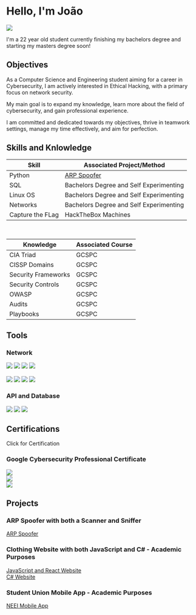 # Hello, I'm João
<a href="https://www.linkedin.com/in/-joaogoncalves-"><img src="https://img.shields.io/badge/-LinkedIn-0072b1?&style=for-the-badge&logo=linkedin&logoColor=white" /></a>

I'm a 22 year old student currently finishing my bachelors degree and starting my masters degree soon!


## Objectives

As a Computer Science and Engineering student aiming for a career in Cybersecurity, I am actively interested in Ethical Hacking, with a primary focus on network security.

My main goal is to expand my knowledge, learn more about the field of cybersecurity, and gain professional experience.

I am committed and dedicated towards my objectives, thrive in teamwork settings, manage my time effectively, and aim for perfection.


## Skills and Knlowledge

| Skill                                         | Associated Project/Method         |
|-----------------------------------------------|----------------------------|
| Python          | <a href="https://github.com/joaomrrg/ARP-Spoofer">ARP Spoofer</a>|
| SQL | Bachelors Degree and Self Experimenting|
| Linux OS | Bachelors Degree and Self Experimenting|
| Networks         | Bachelors Degree and Self Experimenting|
| Capture the FLag      | HackTheBox Machines|
<br/>

| Knowledge                                         | Associated Course         |
|-----------------------------------------------|----------------------------|
| CIA Triad          | GCSPC|
| CISSP Domains         | GCSPC|
| Security Frameworks         | GCSPC|
| Security Controls          | GCSPC|
| OWASP         | GCSPC|
| Audits         | GCSPC|
| Playbooks         | GCSPC|


## Tools


### Network
<div>
    <img src="https://img.shields.io/badge/-Wireshark-1679A7?&style=for-the-badge&logo=Wireshark&logoColor=white" />
    <img src="https://img.shields.io/badge/-Packet%20Tracer-1E90FF?&style=for-the-badge&logo=terminal&logoColor=white" />
    <img src="https://img.shields.io/badge/-Burp%20Suite-FF5733?&style=for-the-badge&logo=Burp%20Suite&logoColor=white" />
    <img src="https://img.shields.io/badge/-GNS3-1560BD?&style=for-the-badge&logo=gns3&logoColor=white" />
    <br/>
    <br/>
    <img src="https://img.shields.io/badge/-Nmap-1F618D?&style=for-the-badge&logo=nmap&logoColor=white" />
    <img src="https://img.shields.io/badge/-Netcat-3498DB?&style=for-the-badge&logo=netcat&logoColor=white" />
    <img src="https://img.shields.io/badge/-Gobuster-2980B9?&style=for-the-badge&logo=gobuster&logoColor=white" />
    <img src="https://img.shields.io/badge/-John%20the%20Ripper-196F3D?&style=for-the-badge&logo=john-the-ripper&logoColor=white" />
</div>

### API and Database 
<div>
    <img src="https://img.shields.io/badge/-Postman-FF6C37?&style=for-the-badge&logo=Postman&logoColor=white" />
    <img src="https://img.shields.io/badge/-MySQL%20Workbench-4479A1?&style=for-the-badge&logo=MySQL&logoColor=white" />
    <img src="https://img.shields.io/badge/-DBeaver-004477?&style=for-the-badge&logo=DBeaver&logoColor=white" />
</div>



## Certifications
Click for Certification

### Google Cybersecurity Professional Certificate
<div>
   <a href="https://coursera.org/share/23f5f8885baccea85b250c75de743e9e"><img src="https://img.shields.io/badge/-Foundations%20of%20Cybersecurity-2980B9?style=for-the-badge&logo=google&logoColor=white" /> </a>
    <br/>
   <a href="https://www.coursera.org/account/accomplishments/verify/FW3LHN56T5ND"> <img src="https://img.shields.io/badge/-Manage%20Security%20Risks-2980B9?style=for-the-badge&logo=google&logoColor=white" /> </a>
    <br/>
    <a href="https://www.coursera.org/account/accomplishments/verify/ZPX99VUMAJL3?utm_source=ios&utm_medium=certificate&utm_content=cert_image&utm_campaign=sharing_cta&utm_product=course"><img src="https://img.shields.io/badge/-Networks%20and%20Network%20Security-2980B9?style=for-the-badge&logo=google&logoColor=white" /> </a>
</div>

## Projects

### ARP Spoofer with both a Scanner and Sniffer
<a href="https://github.com/joaomrrg/ARP-Spoofer">ARP Spoofer</a>

### Clothing Website with both JavaScript and C# - Academic Purposes
<a href="https://github.com/gfmcosta/dw-final-project-react">JavaScript and React Website</a><br/>
<a href="https://github.com/gfmcosta/dw-final-project-c-sharp">C# Website</a>

### Student Union Mobile App - Academic Purposes
<a href="https://github.com/joaomrrg/NEEI_IPT_APP">NEEI Mobile App</a>
